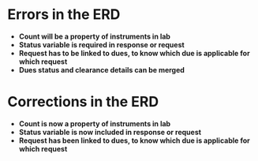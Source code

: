 

# Errors in the ERD

- **Count will be a property of instruments in lab**
- **Status variable is required in response or request**
- **Request has to be linked to dues, to know which due is applicable for which request**
- **Dues status and clearance details can be merged**

# Corrections in the ERD

- **Count is now a property of instruments in lab**
- **Status variable is now included in response or request**
- **Request has been linked to dues, to know which due is applicable for which request**


